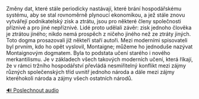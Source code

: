 
Změny dat, které stále periodicky nastávají, které brání hospodářskému systému, aby se stal rovnoměrně plynoucí ekonomikou, a jež stále znovu vytvářejí podnikatelský zisk a ztrátu, jsou pro některé členy společnosti příznivé a pro jiné nepříznivé. Lidé proto udělali závěr: zisk jednoho člověka je ztrátou jiného; nikdo nemá prospěch z ničeho jiného než ze ztráty jiných. Toto dogma prosazovali již někteří staří autoři. Mezi moderními spisovateli byl prvním, kdo ho opět vyslovil, Montaigne; můžeme ho jednoduše nazývat Montaignovým dogmatem. Byla to podstata učení starého i nového merkantilismu. Je v základech všech takových moderních učení, která říkají, že v rámci tržního hospodářství převládá nesmiřitelný konflikt mezi zájmy různých společenských tříd uvnitř jednoho národa a dále mezi zájmy kteréhokoli národa a zájmy všech ostatních národů.

[🔊 Poslechnout audio](/data/7-paragraphs/audio/chapter_130/para_013-Zmny-dat-kter-stle-periodicky-nastvaj-kter.mp3)
